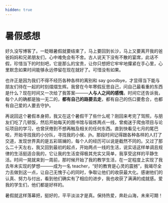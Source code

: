 ```yaml
---
hidden: true
---
```


# 暑假感想

好久没写博客了。一眨眼暑假就要结束了，马上要回到长沙，马上又要离开我的爸爸妈妈和兄弟朋友们，心中难免会有不舍。古人说天下没有不散的宴席，此话不假，珍惜当下的时刻吧，它是那么的宝贵，让你只想把它牢牢地攥紧在手心里，心里默念如果时间能够永远停留在现在就好了。可惜没有如果。

也许正是因为我们不得不经历各种各样的离别和 say goodbye，才显得当下能与朋友们待在一起的时刻熠熠生辉。我曾在今年寒假反思自己，问自己最看重的东西是什么？现在时间又一次给了我答案———**人与人之间的感情**。时间它还告诉我，每个人的确都是独一无二的，**都有自己的路要去走**，都有自己的伤口要愈合，也都有自己爱的人要去守护。

再说回这个暑假本身把，我又在这个暑假干了些什么呢？刚回来考完了驾照，与朋友们吃了几顿饭，然后开始每天的图书馆与锻炼两点一线，曾痴迷于爬虫项目与论坛项目的学习，也曾厌倦到不想再触及相关的任何东西。直到快看见七月的尾巴啦，开始寻找我的小分队，寻找我的小侯、jh。那段时间记得跟各种各样的人打了交道，发现世界真的是五彩斑斓的，每个人的经历可以说是截然不同的。又过了那么二十天左右，我又回到最初的起点，开始两点一线的生活，说实话这样单调且规律的生活挺适合我的，它让我的生活变得极其充实又简单，我享受这样的平静生活。时间一晃就来到一周前，那时候开始了我的教学生活，在一定程度上实现了我去年未实现的梦想———成为一名 teacher，“好的教育是心灵的震撼”，我竭尽全力去做到这一点，让自己无愧于心的同时，争取让他们的收获最大化。感谢他们的认真、努力与付出，看到他们确实有了相应的进步，我也收获了满满的成就感。爱我的学生们，他们都是好样的。

暑假就这样落幕把，挺好的，平平淡淡才是真。保持热爱，奔赴山海，未来可期！
